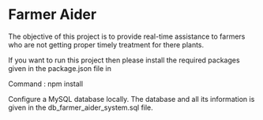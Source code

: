 # Farmer Aider

The objective of this project is to provide real-time assistance to farmers who are not getting proper timely
treatment for there plants.

If you want to run this project then please install the required packages given in the package.json file in

Command : npm install

Configure a MySQL database locally. The database and all its information is given in the db_farmer_aider_system.sql
file.